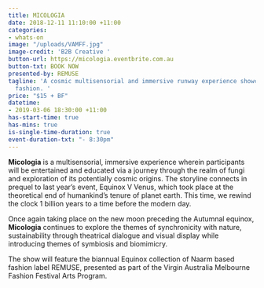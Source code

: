 ```yaml
---
title: MICOLOGIA
date: 2018-12-11 11:10:00 +11:00
categories:
- whats-on
image: "/uploads/VAMFF.jpg"
image-credit: 'B2B Creative '
button-url: https://micologia.eventbrite.com.au
button-txt: BOOK NOW
presented-by: REMUSE
tagline: 'A cosmic multisensorial and immersive runway experience showcasing sustainable
  fashion. '
price: "$15 + BF"
datetime:
- 2019-03-06 18:30:00 +11:00
has-start-time: true
has-mins: true
is-single-time-duration: true
event-duration-txt: "- 8:30pm"
---
```


**Micologia** is a multisensorial, immersive experience wherein participants will be entertained and educated via a journey through the realm of fungi and exploration of its potentially cosmic origins. The storyline connects in prequel to last year’s event, Equinox V Venus, which took place at the theoretical end of humankind’s tenure of planet earth. This time, we rewind the clock 1 billion years to a time before the modern day. 

Once again taking place on the new moon preceding the Autumnal equinox, **Micologia** continues to explore the themes of synchronicity with nature, sustainability through theatrical dialogue and visual display while introducing themes of symbiosis and biomimicry. 

The show will feature the biannual Equinox collection of Naarm based fashion label REMUSE, presented as part of the Virgin Australia Melbourne Fashion Festival Arts Program.
